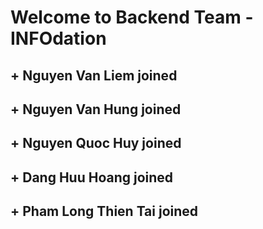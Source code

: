 # Welcome to Backend Team - INFOdation
## + Nguyen Van Liem joined
## + Nguyen Van Hung joined
## + Nguyen Quoc Huy joined
## + Dang Huu Hoang joined
## + Pham Long Thien Tai joined